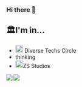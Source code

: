 ### Hi there 👋

<!--
**HidemaruOwO/HidemaruOwO** is a ✨ _special_ ✨ repository because its `README.md` (this file) appears on your GitHub profile.

Here are some ideas to get you started:

- 🔭 I’m currently working on ...
- 🌱 I’m currently learning ...
- 👯 I’m looking to collaborate on ...
- 🤔 I’m looking for help with ...
- 💬 Ask me about ...
- 📫 How to reach me: ...
- 😄 Pronouns: ...
- ⚡ Fun fact: ...
-->

## 🏛️I'm in...
- <img src="https://avatars.githubusercontent.com/u/85460447?s=64&v=4" style="width: 20px;" /> Diverse Techs Circle
- thinking
- <img src="https://avatars.githubusercontent.com/u/89446264?s=64&v=4" style="width: 20px;" />ZS Studios

<img align="left" src="https://github-readme-stats.vercel.app/api?username=HidemaruOwO&count_private=true&show_icons=true" />
<img align="left" src="https://github-readme-stats.vercel.app/api/top-langs/?username=HidemaruOwO&layout=compact" />
